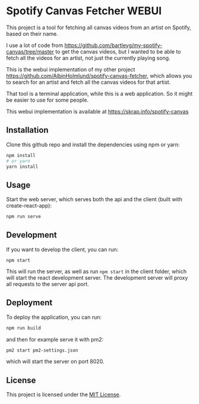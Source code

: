 # Spotify Canvas Fetcher WEBUI

This project is a tool for fetching all canvas videos from an artist on Spotify, based on their name.

I use a lot of code from https://github.com/bartleyg/my-spotify-canvas/tree/master to get the canvas videos, but I wanted to be able to fetch all the videos for an artist, not just the currently playing song.

This is the webui implementation of my other project https://github.com/AlbinHolmlund/spotify-canvas-fetcher, which allows you to search for an artist and fetch all the canvas videos for that artist.

That tool is a terminal application, while this is a web application. So it might be easier to use for some people.

This webui implementation is available at https://skrap.info/spotify-canvas

## Installation

Clone this github repo and install the dependencies using npm or yarn:

```sh
npm install
# or yarn
yarn install
```

## Usage

Start the web server, which serves both the api and the client (built with create-react-app):

```sh
npm run serve
```

## Development

If you want to develop the client, you can run:

``` 
npm start
```

This will run the server, as well as run `npm start` in the client folder, which will start the react development server. The development server will proxy all requests to the server api port.

## Deployment

To deploy the application, you can run:

```sh
npm run build
```

and then for example serve it with pm2:
    
```sh
pm2 start pm2-settings.json
```

which will start the server on port 8020.

## License

This project is licensed under the [MIT License](LICENSE).